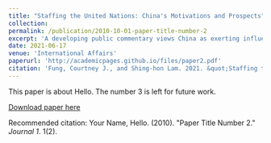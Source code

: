 ```yaml
---
title: "Staffing the United Nations: China's Motivations and Prospects"
collection:
permalink: /publication/2010-10-01-paper-title-number-2
excerpt: 'A developing public commentary views China as exerting influence in international organizations to legitimize and disseminate PRC foreign policy values and interests.'
date: 2021-06-17
venue: 'International Affairs'
paperurl: 'http://academicpages.github.io/files/paper2.pdf'
citation: 'Fung, Courtney J., and Shing-hon Lam. 2021. &quot;Staffing the United Nations: China's motivations and prospects.&quot; <i>International Affairs</i>. 97(4).'
---
```

This paper is about Hello. The number 3 is left for future work.

[Download paper here](http://academicpages.github.io/files/paper2.pdf)

Recommended citation: Your Name, Hello. (2010). "Paper Title Number 2." <i>Journal 1</i>. 1(2).

